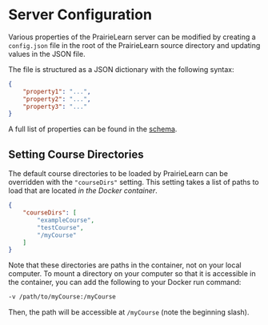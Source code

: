 # Server Configuration

Various properties of the PrairieLearn server can be modified by creating a `config.json` file in the root of the PrairieLearn source directory and updating values in the JSON file.

The file is structured as a JSON dictionary with the following syntax:

```json
{
    "property1": "...",
    "property2": "...",
    "property3": "..."
}
```

A full list of properties can be found in the [schema](https://github.com/PrairieLearn/PrairieLearn/blob/master/schemas/schemas/serverConfig.json).

## Setting Course Directories

The default course directories to be loaded by PrairieLearn can be overridden with the `"courseDirs"` setting.  This setting takes a list of paths to load that are located *in the Docker container*.

```json
{
    "courseDirs": [
        "exampleCourse",
        "testCourse",
        "/myCourse"
    ]
}
```

Note that these directories are paths in the container, not on your local computer.  To mount a directory on your computer so that it is accessible in the container, you can add the following to your Docker run command:

```sh
-v /path/to/myCourse:/myCourse
```

Then, the path will be accessible at `/myCourse` (note the beginning slash).
